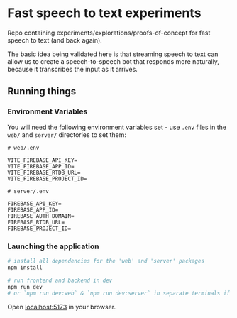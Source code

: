 # Fast speech to text experiments

Repo containing experiments/explorations/proofs-of-concept for fast speech to text (and back again).

The basic idea being validated here is that streaming speech to text can allow us to create a speech-to-speech bot that responds more naturally, because it transcribes the input as it arrives.

## Running things

### Environment Variables

You will need the following environment variables set - use `.env` files in the `web/` and `server/` directories to set them:

```
# web/.env

VITE_FIREBASE_API_KEY=
VITE_FIREBASE_APP_ID=
VITE_FIREBASE_RTDB_URL=
VITE_FIREBASE_PROJECT_ID=
```

```
# server/.env

FIREBASE_API_KEY=
FIREBASE_APP_ID=
FIREBASE_AUTH_DOMAIN=
FIREBASE_RTDB_URL=
FIREBASE_PROJECT_ID=
```

### Launching the application

```bash
# install all dependencies for the 'web' and 'server' packages
npm install

# run frontend and backend in dev
npm run dev
# or `npm run dev:web` & `npm run dev:server` in separate terminals if you so wish
```

Open [localhost:5173](http://localhost:5173) in your browser.
